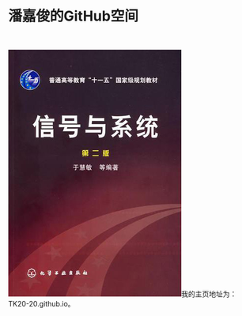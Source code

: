 <!DOCTYPE html PUBLIC "-//W3C//DTD XHTML 1.0 Transitional//EN" "http://www.w3.org/TR/xhtml1/DTD/xhtml1-transitional.dtd">
<html xmlns="http://www.w3.org/1999/xhtml">


<html>
<head>
    <title>欢迎来到潘嘉俊的主页</title>
    <link href="style.css"  rel="stylesheet" type="text/css" />
    <script type="text/x-mathjax-config">
        MathJax.Hub.Config({tex2jax: {inlineMath: [['$','$'], ['\\(','\\)']]}});
</script>
    <script type="text/javascript"
    src="http://cdn.mathjax.org/mathjax/latest/MathJax.js?config=TeX-AMS-MML_HTMLorMML">
   </script>

</head>
<body>
<h1>潘嘉俊的GitHub空间</h1>
<br>
<p>
<p1><img src="signal.jpg" />我的主页地址为：TK20-20.github.io。</p1>

</p>

</body>
</html>
